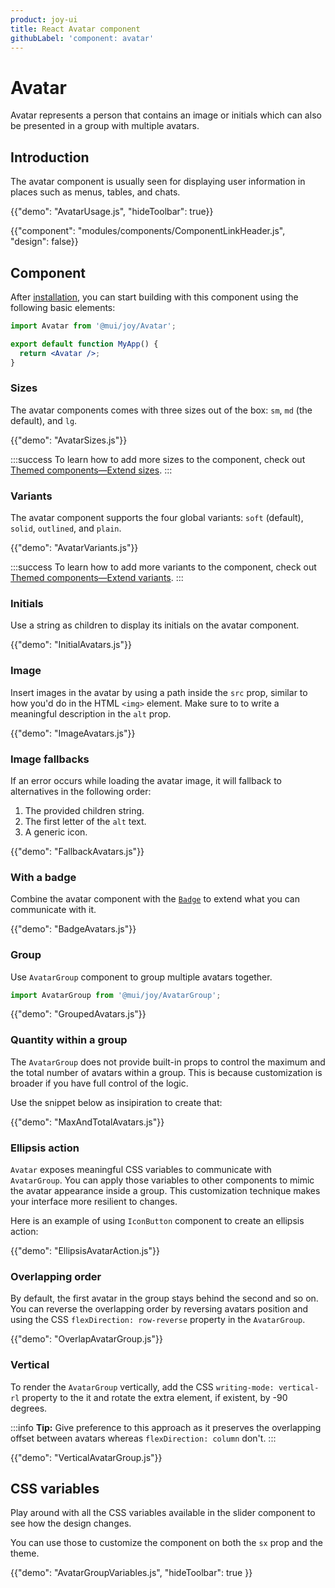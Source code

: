 ```yaml
---
product: joy-ui
title: React Avatar component
githubLabel: 'component: avatar'
---
```


# Avatar

<p class="description">Avatar represents a person that contains an image or initials which can also be presented in a group with multiple avatars.</p>

## Introduction

The avatar component is usually seen for displaying user information in places such as menus, tables, and chats.

{{"demo": "AvatarUsage.js", "hideToolbar": true}}

{{"component": "modules/components/ComponentLinkHeader.js", "design": false}}

## Component

After [installation](/joy-ui/getting-started/installation/), you can start building with this component using the following basic elements:

```jsx
import Avatar from '@mui/joy/Avatar';

export default function MyApp() {
  return <Avatar />;
}
```

### Sizes

The avatar components comes with three sizes out of the box: `sm`, `md` (the default), and `lg`.

{{"demo": "AvatarSizes.js"}}

:::success
To learn how to add more sizes to the component, check out [Themed components—Extend sizes](/joy-ui/customization/themed-components/#extend-sizes).
:::

### Variants

The avatar component supports the four global variants: `soft` (default), `solid`, `outlined`, and `plain`.

{{"demo": "AvatarVariants.js"}}

:::success
To learn how to add more variants to the component, check out [Themed components—Extend variants](/joy-ui/customization/themed-components/#extend-variants).
:::

### Initials

Use a string as children to display its initials on the avatar component.

{{"demo": "InitialAvatars.js"}}

### Image

Insert images in the avatar by using a path inside the `src` prop, similar to how you'd do in the HTML `<img>` element.
Make sure to to write a meaningful description in the `alt` prop.

{{"demo": "ImageAvatars.js"}}

### Image fallbacks

If an error occurs while loading the avatar image, it will fallback to alternatives in the following order:

1. The provided children string.
2. The first letter of the `alt` text.
3. A generic icon.

{{"demo": "FallbackAvatars.js"}}

### With a badge

Combine the avatar component with the [`Badge`](/joy-ui/react-badge/) to extend what you can communicate with it.

{{"demo": "BadgeAvatars.js"}}

### Group

Use `AvatarGroup` component to group multiple avatars together.

```jsx
import AvatarGroup from '@mui/joy/AvatarGroup';
```

{{"demo": "GroupedAvatars.js"}}

### Quantity within a group

The `AvatarGroup` does not provide built-in props to control the maximum and the total number of avatars within a group.
This is because customization is broader if you have full control of the logic.

Use the snippet below as insipiration to create that:

{{"demo": "MaxAndTotalAvatars.js"}}

### Ellipsis action

`Avatar` exposes meaningful CSS variables to communicate with `AvatarGroup`.
You can apply those variables to other components to mimic the avatar appearance inside a group.
This customization technique makes your interface more resilient to changes.

Here is an example of using `IconButton` component to create an ellipsis action:

{{"demo": "EllipsisAvatarAction.js"}}

### Overlapping order

By default, the first avatar in the group stays behind the second and so on.
You can reverse the overlapping order by reversing avatars position and using the CSS `flexDirection: row-reverse` property in the `AvatarGroup`.

{{"demo": "OverlapAvatarGroup.js"}}

### Vertical

To render the `AvatarGroup` vertically, add the CSS `writing-mode: vertical-rl` property to the it and rotate the extra element, if existent, by -90 degrees.

:::info
**Tip:** Give preference to this approach as it preserves the overlapping offset between avatars whereas `flexDirection: column` don't.
:::

{{"demo": "VerticalAvatarGroup.js"}}

## CSS variables

Play around with all the CSS variables available in the slider component to see how the design changes.

You can use those to customize the component on both the `sx` prop and the theme.

{{"demo": "AvatarGroupVariables.js", "hideToolbar": true }}
